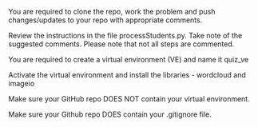 You are required to clone the repo, work the problem and push changes/updates to your repo with appropriate comments.

Review the instructions in the file processStudents.py. Take note of the suggested comments. Please note that not all steps are commented.

You are required to create a virtual environment (VE) and name it quiz_ve

Activate the virtual environment and install the libraries - wordcloud and imageio

Make sure your GitHub repo DOES NOT contain your virtual environment.

Make sure your Github repo DOES contain your .gitignore file.
 